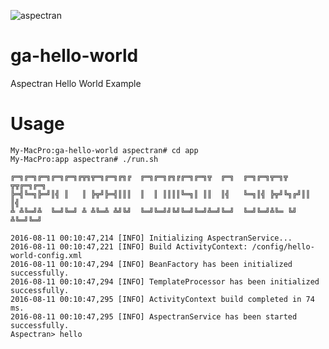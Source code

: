 ![aspectran](http://www.aspectran.com/images/header_aspectran.png)

# ga-hello-world
Aspectran Hello World Example

# Usage
```console
My-MacPro:ga-hello-world aspectran# cd app
My-MacPro:app aspectran# ./run.sh

╔═╗╔═╗╔═╗╔═╗╔═╗╔╦╗╦═╗╔═╗╔╗╔  ╔═╗╔═╗╔╗╔╔═╗╔═╗╦  ╔═╗  ╔═╗╔═╗╦═╗╦  ╦╦╔═╗╔═╗
╠═╣╚═╗╠═╝║╣ ║   ║ ╠╦╝╠═╣║║║  ║  ║ ║║║║╚═╗║ ║║  ║╣   ╚═╗║╣ ╠╦╝╚╗╔╝║║  ║╣
╩ ╩╚═╝╩  ╚═╝╚═╝ ╩ ╩╚═╩ ╩╝╚╝  ╚═╝╚═╝╝╚╝╚═╝╚═╝╩═╝╚═╝  ╚═╝╚═╝╩╚═ ╚╝ ╩╚═╝╚═╝

2016-08-11 00:10:47,214 [INFO] Initializing AspectranService...
2016-08-11 00:10:47,221 [INFO] Build ActivityContext: /config/hello-world-config.xml
2016-08-11 00:10:47,294 [INFO] BeanFactory has been initialized successfully.
2016-08-11 00:10:47,294 [INFO] TemplateProcessor has been initialized successfully.
2016-08-11 00:10:47,295 [INFO] ActivityContext build completed in 74 ms.
2016-08-11 00:10:47,295 [INFO] AspectranService has been started successfully.
Aspectran> hello
```
